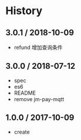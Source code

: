# History

## 3.0.1 / 2018-10-09
- refund 增加查询条件

## 3.0.0 / 2018-07-12
- spec
- es6
- README
- remove jm-pay-mqtt

## 1.0.0 / 2017-10-09
- create

